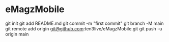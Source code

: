# eMagzMobile
git init git 
add README.md 
git commit -m "first commit" 
git branch -M main 
git remote add origin git@github.com:ten3live/eMagzMobile.git git push -u origin main
